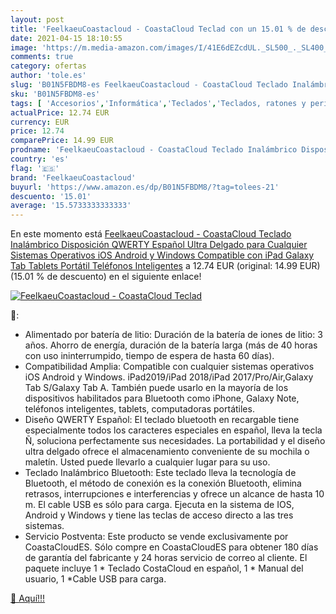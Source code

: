 ```yaml
---
layout: post
title: 'FeelkaeuCoastacloud - CoastaCloud Teclad con un 15.01 % de descuento'
date: 2021-04-15 18:10:55
image: 'https://m.media-amazon.com/images/I/41E6dEZcdUL._SL500_._SL400_.jpg'
comments: true
category: ofertas
author: 'tole.es'
slug: 'B01N5FBDM8-es FeelkaeuCoastacloud - CoastaCloud Teclado Inalámbrico...'
sku: 'B01N5FBDM8-es'
tags: [ 'Accesorios','Informática','Teclados','Teclados, ratones y periféricos de entrada','android','feelkaeucoastacloud', ]
actualPrice: 12.74 EUR
currency: EUR
price: 12.74
comparePrice: 14.99 EUR
prodname: 'FeelkaeuCoastacloud - CoastaCloud Teclado Inalámbrico Disposición QWERTY Español Ultra Delgado para Cualquier Sistemas Operativos iOS Android y Windows Compatible con iPad Galaxy Tab Tablets Portátil Teléfonos Inteligentes'
country: 'es'
flag: '🇪🇸'
brand: 'FeelkaeuCoastacloud'
buyurl: 'https://www.amazon.es/dp/B01N5FBDM8/?tag=tolees-21'
descuento: '15.01'
average: '15.5733333333333'
---
```


En este momento está [FeelkaeuCoastacloud - CoastaCloud Teclado Inalámbrico Disposición QWERTY Español Ultra Delgado para Cualquier Sistemas Operativos iOS Android y Windows Compatible con iPad Galaxy Tab Tablets Portátil Teléfonos Inteligentes](https://www.amazon.es/dp/B01N5FBDM8/?tag=tolees-21) a 12.74 EUR (original: 14.99 EUR) (15.01 %  de descuento) en el siguiente enlace!

[![FeelkaeuCoastacloud - CoastaCloud Teclad](https://m.media-amazon.com/images/I/41E6dEZcdUL._SL500_._SL400_.jpg)](https://www.amazon.es/dp/B01N5FBDM8/?tag=tolees-21)

🔎:

- Alimentado por batería de litio: Duración de la batería de iones de litio: 3 años. Ahorro de energía, duración de la batería larga (más de 40 horas con uso ininterrumpido, tiempo de espera de hasta 60 días).
- Compatibilidad Amplia: Compatible con cualquier sistemas operativos iOS Android y Windows. iPad2019/iPad 2018/iPad 2017/Pro/Air,Galaxy Tab S/Galaxy Tab A. También puede usarlo en la mayoría de los dispositivos habilitados para Bluetooth como iPhone, Galaxy Note, teléfonos inteligentes, tablets, computadoras portátiles.
- Diseño QWERTY Español: El teclado bluetooth en recargable tiene especialmente todos los caracteres especiales en español, lleva la tecla Ñ, soluciona perfectamente sus necesidades. La portabilidad y el diseño ultra delgado ofrece el almacenamiento conveniente de su mochila o maletín. Usted puede llevarlo a cualquier lugar para su uso.
- Teclado Inalámbrico Bluetooth: Este teclado lleva la tecnología de Bluetooth, el método de conexión es la conexión Bluetooth, elimina retrasos, interrupciones e interferencias y ofrece un alcance de hasta 10 m. El cable USB es sólo para carga. Ejecuta en la sistema de IOS, Android y Windows y tiene las teclas de acceso directo a las tres sistemas.
- Servicio Postventa: Este producto se vende exclusivamente por CoastaCloudES. Sólo compre en CoastaCloudES para obtener 180 días de garantía del fabricante y 24 horas servicio de correo al cliente. El paquete incluye 1 * Teclado CostaCloud en español, 1 * Manual del usuario, 1 *Cable USB para carga.

[🛒 Aquí!!!](https://www.amazon.es/dp/B01N5FBDM8/?tag=tolees-21)

